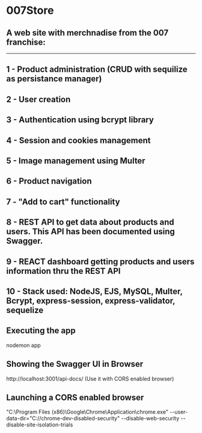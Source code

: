 # 007Store
## A web site with merchnadise from the 007 franchise:
-------------------------------------------------------------------------------------------------------------------
## 1 - Product administration (CRUD with sequilize as persistance manager) 
## 2 - User creation
## 3 - Authentication using bcrypt library
## 4 - Session and cookies management
## 5 - Image management using Multer
## 6 - Product navigation
## 7 - "Add to cart" functionality
## 8 - REST API to get data about products and users. This API has been documented using Swagger.
## 9 - REACT dashboard getting products and users information thru the REST API
## 10 - Stack used: NodeJS, EJS, MySQL, Multer, Bcrypt, express-session, express-validator, sequelize


## Executing the app
nodemon app

## Showing the Swagger UI in Browser
http://localhost:3001/api-docs/ (Use it with CORS enabled browser)

## Launching a CORS enabled browser
"C:\Program Files (x86)\Google\Chrome\Application\chrome.exe" --user-data-dir="C://chrome-dev-disabled-security" --disable-web-security --disable-site-isolation-trials

